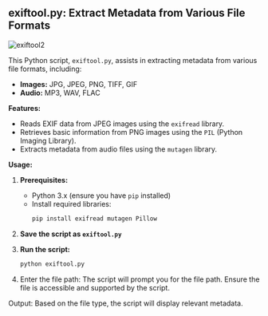 ## exiftool.py: Extract Metadata from Various File Formats

![exiftool2](https://github.com/user-attachments/assets/5bf3c133-64c8-42ab-9beb-fba25a8ec02e)


This Python script, `exiftool.py`, assists in extracting metadata from various file formats, including:

* **Images:** JPG, JPEG, PNG, TIFF, GIF
* **Audio:** MP3, WAV, FLAC

**Features:**

*  Reads EXIF data from JPEG images using the `exifread` library.
*  Retrieves basic information from PNG images using the `PIL` (Python Imaging Library).
*  Extracts metadata from audio files using the `mutagen` library.

**Usage:**

1. **Prerequisites:**
    * Python 3.x (ensure you have `pip` installed)
    * Install required libraries:
      ```bash
      pip install exifread mutagen Pillow
      ```

2. **Save the script as `exiftool.py`**

3. **Run the script:**
   ```bash
   python exiftool.py

4. Enter the file path:
The script will prompt you for the file path. Ensure the file is accessible and supported by the script.

Output:
Based on the file type, the script will display relevant metadata.
